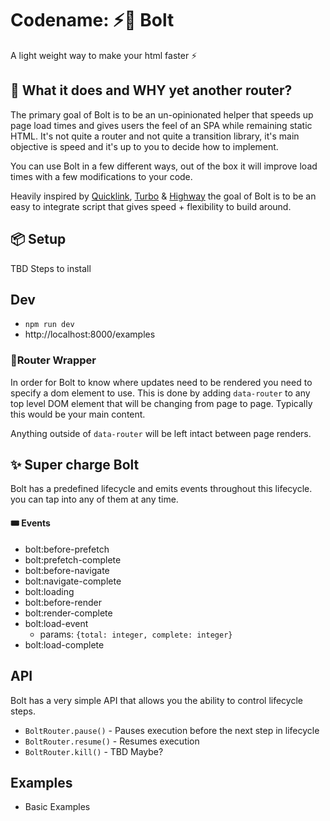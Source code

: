 # Codename: ⚡️🤖 Bolt
A light weight way to make your html faster ⚡️

## 🧐 What it does and WHY yet another router?
The primary goal of Bolt is to be an un-opinionated helper that speeds up page load times and gives users the feel of an SPA while remaining static HTML. It's not quite a router and not quite a transition library, it's main objective is speed and it's up to you to decide how to implement.

You can use Bolt in a few different ways, out of the box it will improve load times with a few modifications to your code.

Heavily inspired by [Quicklink](https://github.com/GoogleChromeLabs/quicklink), [Turbo](https://turbo.hotwired.dev/) & [Highway](https://highway.js.org/) the goal of Bolt is to be an easy to integrate script that gives speed + flexibility to build around.

## 📦 Setup
TBD Steps to install

## Dev
- `npm run dev`
- http://localhost:8000/examples

### 🔨Router Wrapper
In order for Bolt to know where updates need to be rendered you need to specify a dom element to use. This is done by adding `data-router` to any top level DOM element that will be changing from page to page. Typically this would be your main content.

Anything outside of `data-router` will be left intact between page renders.

## ✨ Super charge Bolt
Bolt has a predefined lifecycle and emits events throughout this lifecycle. you can tap into any of them at any time.

#### 🎟 Events
- bolt:before-prefetch
- bolt:prefetch-complete
- bolt:before-navigate
- bolt:navigate-complete
- bolt:loading
- bolt:before-render
- bolt:render-complete
- bolt:load-event
    - params: `{total: integer, complete: integer}`
- bolt:load-complete

## API
Bolt has a very simple API that allows you the ability to control lifecycle steps.

- `BoltRouter.pause()` - Pauses execution before the next step in lifecycle
- `BoltRouter.resume()` - Resumes execution
- `BoltRouter.kill()` - TBD Maybe?

## Examples
- Basic Examples
